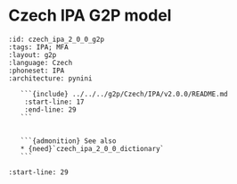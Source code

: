 
# Czech IPA G2P model

``````{g2p} Czech IPA G2P model
:id: czech_ipa_2_0_0_g2p
:tags: IPA; MFA
:layout: g2p
:language: Czech
:phoneset: IPA
:architecture: pynini

   ```{include} ../../../g2p/Czech/IPA/v2.0.0/README.md
    :start-line: 17
    :end-line: 29
   ```


   ```{admonition} See also
   * {need}`czech_ipa_2_0_0_dictionary`
   ```
``````

```{include} ../../../g2p/Czech/IPA/v2.0.0/README.md
:start-line: 29
```
